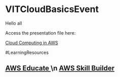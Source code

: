 # VITCloudBasicsEvent

Hello all

Access the presentation file here:

<a href=""> Cloud Computing in AWS </a>

#LearningResources

<h2>
<a href="https://www.awseducate.com/student/s/"> AWS Educate </a> \n
<a href="https://explore.skillbuilder.aws/lms/"> AWS Skill Builder </a>
</h2>



